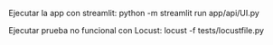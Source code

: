 Ejecutar la app con streamlit: python -m streamlit run app/api/UI.py

Ejecutar prueba no funcional con Locust: locust -f tests/locustfile.py
